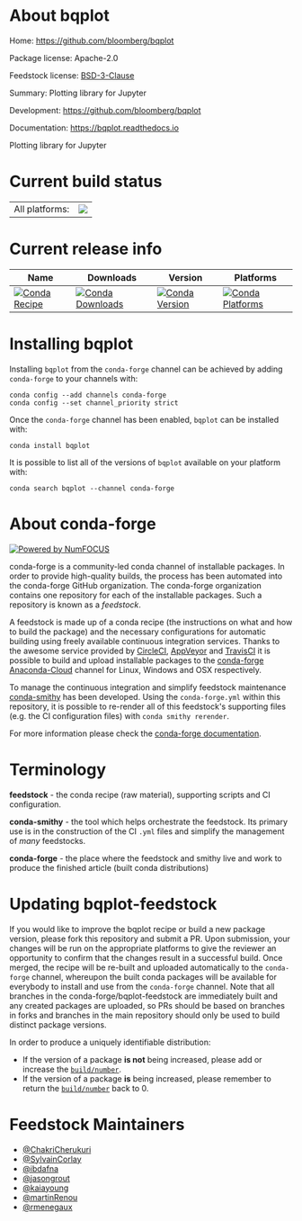 About bqplot
============

Home: https://github.com/bloomberg/bqplot

Package license: Apache-2.0

Feedstock license: [BSD-3-Clause](https://github.com/conda-forge/bqplot-feedstock/blob/master/LICENSE.txt)

Summary: Plotting library for Jupyter

Development: https://github.com/bloomberg/bqplot

Documentation: https://bqplot.readthedocs.io

Plotting library for Jupyter

Current build status
====================


<table><tr><td>All platforms:</td>
    <td>
      <a href="https://dev.azure.com/conda-forge/feedstock-builds/_build/latest?definitionId=3754&branchName=master">
        <img src="https://dev.azure.com/conda-forge/feedstock-builds/_apis/build/status/bqplot-feedstock?branchName=master">
      </a>
    </td>
  </tr>
</table>

Current release info
====================

| Name | Downloads | Version | Platforms |
| --- | --- | --- | --- |
| [![Conda Recipe](https://img.shields.io/badge/recipe-bqplot-green.svg)](https://anaconda.org/conda-forge/bqplot) | [![Conda Downloads](https://img.shields.io/conda/dn/conda-forge/bqplot.svg)](https://anaconda.org/conda-forge/bqplot) | [![Conda Version](https://img.shields.io/conda/vn/conda-forge/bqplot.svg)](https://anaconda.org/conda-forge/bqplot) | [![Conda Platforms](https://img.shields.io/conda/pn/conda-forge/bqplot.svg)](https://anaconda.org/conda-forge/bqplot) |

Installing bqplot
=================

Installing `bqplot` from the `conda-forge` channel can be achieved by adding `conda-forge` to your channels with:

```
conda config --add channels conda-forge
conda config --set channel_priority strict
```

Once the `conda-forge` channel has been enabled, `bqplot` can be installed with:

```
conda install bqplot
```

It is possible to list all of the versions of `bqplot` available on your platform with:

```
conda search bqplot --channel conda-forge
```


About conda-forge
=================

[![Powered by NumFOCUS](https://img.shields.io/badge/powered%20by-NumFOCUS-orange.svg?style=flat&colorA=E1523D&colorB=007D8A)](http://numfocus.org)

conda-forge is a community-led conda channel of installable packages.
In order to provide high-quality builds, the process has been automated into the
conda-forge GitHub organization. The conda-forge organization contains one repository
for each of the installable packages. Such a repository is known as a *feedstock*.

A feedstock is made up of a conda recipe (the instructions on what and how to build
the package) and the necessary configurations for automatic building using freely
available continuous integration services. Thanks to the awesome service provided by
[CircleCI](https://circleci.com/), [AppVeyor](https://www.appveyor.com/)
and [TravisCI](https://travis-ci.com/) it is possible to build and upload installable
packages to the [conda-forge](https://anaconda.org/conda-forge)
[Anaconda-Cloud](https://anaconda.org/) channel for Linux, Windows and OSX respectively.

To manage the continuous integration and simplify feedstock maintenance
[conda-smithy](https://github.com/conda-forge/conda-smithy) has been developed.
Using the ``conda-forge.yml`` within this repository, it is possible to re-render all of
this feedstock's supporting files (e.g. the CI configuration files) with ``conda smithy rerender``.

For more information please check the [conda-forge documentation](https://conda-forge.org/docs/).

Terminology
===========

**feedstock** - the conda recipe (raw material), supporting scripts and CI configuration.

**conda-smithy** - the tool which helps orchestrate the feedstock.
                   Its primary use is in the construction of the CI ``.yml`` files
                   and simplify the management of *many* feedstocks.

**conda-forge** - the place where the feedstock and smithy live and work to
                  produce the finished article (built conda distributions)


Updating bqplot-feedstock
=========================

If you would like to improve the bqplot recipe or build a new
package version, please fork this repository and submit a PR. Upon submission,
your changes will be run on the appropriate platforms to give the reviewer an
opportunity to confirm that the changes result in a successful build. Once
merged, the recipe will be re-built and uploaded automatically to the
`conda-forge` channel, whereupon the built conda packages will be available for
everybody to install and use from the `conda-forge` channel.
Note that all branches in the conda-forge/bqplot-feedstock are
immediately built and any created packages are uploaded, so PRs should be based
on branches in forks and branches in the main repository should only be used to
build distinct package versions.

In order to produce a uniquely identifiable distribution:
 * If the version of a package **is not** being increased, please add or increase
   the [``build/number``](https://docs.conda.io/projects/conda-build/en/latest/resources/define-metadata.html#build-number-and-string).
 * If the version of a package **is** being increased, please remember to return
   the [``build/number``](https://docs.conda.io/projects/conda-build/en/latest/resources/define-metadata.html#build-number-and-string)
   back to 0.

Feedstock Maintainers
=====================

* [@ChakriCherukuri](https://github.com/ChakriCherukuri/)
* [@SylvainCorlay](https://github.com/SylvainCorlay/)
* [@ibdafna](https://github.com/ibdafna/)
* [@jasongrout](https://github.com/jasongrout/)
* [@kaiayoung](https://github.com/kaiayoung/)
* [@martinRenou](https://github.com/martinRenou/)
* [@rmenegaux](https://github.com/rmenegaux/)

